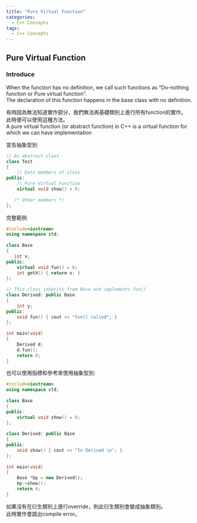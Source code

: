 ```yaml
---
title: "Pure Virtual Function"
categories:
  - C++ Concepts
tags:
  - C++ Concepts
---
```

## Pure Virtual Function

### Introduce 

When the function has no definition, we call such functions as “Do-nothing function or Pure virtual function”.  
The declaration of this function happens in the base class with no definition.  
  
有時因為無法知道實作部分，我們無法再基礎類別上進行所有function的實作。  
此時便可以使用這種方法。  
A pure virtual function (or abstract function) in C++ is a virtual function for which we can have implementation  

宣告抽象型別
```cpp
// An abstract class
class Test
{  
    // Data members of class
public:
    // Pure Virtual Function
    virtual void show() = 0;
   
   /* Other members */
};
```
完整範例  
```cpp
#include<iostream>
using namespace std;
 
class Base
{
   int x;
public:
    virtual void fun() = 0;
    int getX() { return x; }
};
 
// This class inherits from Base and implements fun()
class Derived: public Base
{
    int y;
public:
    void fun() { cout << "fun() called"; }
};
 
int main(void)
{
    Derived d;
    d.fun();
    return 0;
}
```
也可以使用指標和參考來使用抽象型別:
```cpp
#include<iostream>
using namespace std;
 
class Base
{
public:
    virtual void show() = 0;
};
 
class Derived: public Base
{
public:
    void show() { cout << "In Derived \n"; }
};
 
int main(void)
{
    Base *bp = new Derived();
    bp->show();
    return 0;
}
```
如果沒有在衍生類別上進行override，則此衍生類別會變成抽象類別。  
此時實作會跳出compile error。


